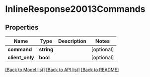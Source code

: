# InlineResponse20013Commands

## Properties
Name | Type | Description | Notes
------------ | ------------- | ------------- | -------------
**command** | **string** |  | [optional] 
**client_only** | **bool** |  | [optional] 

[[Back to Model list]](../../README.md#documentation-for-models) [[Back to API list]](../../README.md#documentation-for-api-endpoints) [[Back to README]](../../README.md)


